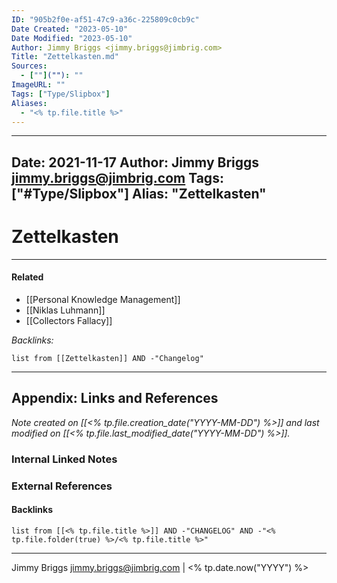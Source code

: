 ```yaml
---
ID: "905b2f0e-af51-47c9-a36c-225809c0cb9c"
Date Created: "2023-05-10"
Date Modified: "2023-05-10"
Author: Jimmy Briggs <jimmy.briggs@jimbrig.com>
Title: "Zettelkasten.md"
Sources: 
  - [""](""): ""
ImageURL: ""
Tags: ["Type/Slipbox"]
Aliases:
  - "<% tp.file.title %>"
---
```


---
Date: 2021-11-17
Author: Jimmy Briggs <jimmy.briggs@jimbrig.com>
Tags: ["#Type/Slipbox"]
Alias: "Zettelkasten"
---

# Zettelkasten

***

#### Related

- [[Personal Knowledge Management]]
- [[Niklas Luhmann]]
- [[Collectors Fallacy]]

*Backlinks:*

```dataview
list from [[Zettelkasten]] AND -"Changelog"
```

***

## Appendix: Links and References

*Note created on [[<% tp.file.creation_date("YYYY-MM-DD") %>]] and last modified on [[<% tp.file.last_modified_date("YYYY-MM-DD") %>]].*

### Internal Linked Notes

### External References

#### Backlinks

```dataview
list from [[<% tp.file.title %>]] AND -"CHANGELOG" AND -"<% tp.file.folder(true) %>/<% tp.file.title %>"
```


***

Jimmy Briggs <jimmy.briggs@jimbrig.com> | <% tp.date.now("YYYY") %>